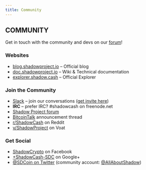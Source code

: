 ```yaml
---
title: Community
---
```


## COMMUNITY

<div class="message"> Get in touch with the community and devs on our <a href="https://talk.shadowproject.io/">forum</a>!</div>

### Websites

- [blog.shadowproject.io](http://blog.shadowproject.io) – Official blog
- [doc.shadowproject.io](http://doc.shadowproject.io) – Wiki & Technical documentation
- [explorer.shadow.cash](http://explorer.shadow.cash/) – Official Explorer

### Join the Community

- [Slack](https://shadowproject.slack.com) – join our conversations ([get invite here](https://slack.shadowproject.io))
- **IRC** – prefer IRC? #shadowcash on freenode.net
- [Shadow Project forum](https://talk.shadowproject.io)
- [BitcoinTalk](https://bitcointalk.org/index.php?topic=745352) announcement thread
- [r/ShadowCash](http://reddit.com/r/shadowcash) on Reddit
- [v/ShadowProject](https://voat.co/v/ShadowProject) on Voat

### Get Social

- [ShadowCrypto](https://www.facebook.com/shadowcrypto) on Facebook
- [+ShadowCash-SDC](https://google.com/+ShadowCash-SDC) on Google+
- [@SDCoin on Twitter](https://twitter.com/sdcoin) (community account: [@AllAboutShadow](https://twitter.com/allaboutshadow))
